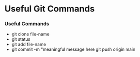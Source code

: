 # Useful Git Commands

### Useful Commands
- git clone file-name
- git status 
- git add file-name
- git commit -m "meaningful message here
git push origin main

